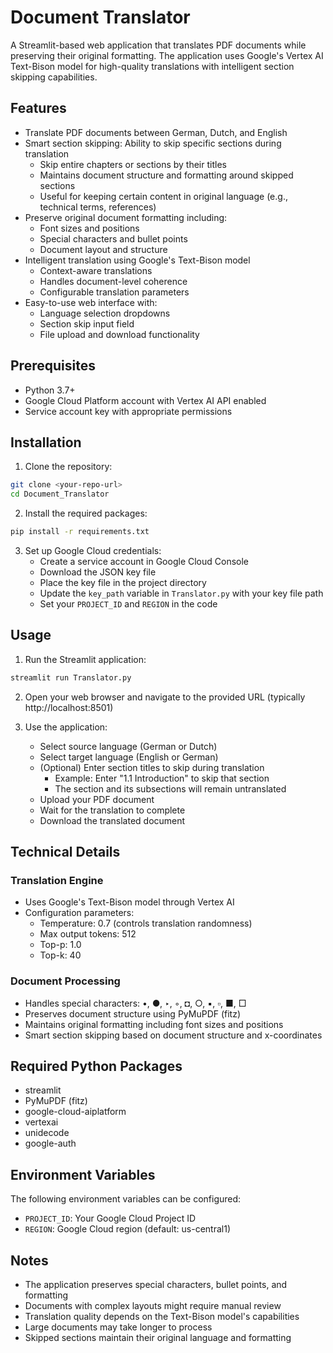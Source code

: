 # Document Translator

A Streamlit-based web application that translates PDF documents while preserving their original formatting. The application uses Google's Vertex AI Text-Bison model for high-quality translations with intelligent section skipping capabilities.

## Features

- Translate PDF documents between German, Dutch, and English
- Smart section skipping: Ability to skip specific sections during translation
  - Skip entire chapters or sections by their titles
  - Maintains document structure and formatting around skipped sections
  - Useful for keeping certain content in original language (e.g., technical terms, references)
- Preserve original document formatting including:
  - Font sizes and positions
  - Special characters and bullet points
  - Document layout and structure
- Intelligent translation using Google's Text-Bison model
  - Context-aware translations
  - Handles document-level coherence
  - Configurable translation parameters
- Easy-to-use web interface with:
  - Language selection dropdowns
  - Section skip input field
  - File upload and download functionality

## Prerequisites

- Python 3.7+
- Google Cloud Platform account with Vertex AI API enabled
- Service account key with appropriate permissions

## Installation

1. Clone the repository:
```bash
git clone <your-repo-url>
cd Document_Translator
```

2. Install the required packages:
```bash
pip install -r requirements.txt
```

3. Set up Google Cloud credentials:
   - Create a service account in Google Cloud Console
   - Download the JSON key file
   - Place the key file in the project directory
   - Update the `key_path` variable in `Translator.py` with your key file path
   - Set your `PROJECT_ID` and `REGION` in the code

## Usage

1. Run the Streamlit application:
```bash
streamlit run Translator.py
```

2. Open your web browser and navigate to the provided URL (typically http://localhost:8501)

3. Use the application:
   - Select source language (German or Dutch)
   - Select target language (English or German)
   - (Optional) Enter section titles to skip during translation
     - Example: Enter "1.1 Introduction" to skip that section
     - The section and its subsections will remain untranslated
   - Upload your PDF document
   - Wait for the translation to complete
   - Download the translated document

## Technical Details

### Translation Engine
- Uses Google's Text-Bison model through Vertex AI
- Configuration parameters:
  - Temperature: 0.7 (controls translation randomness)
  - Max output tokens: 512
  - Top-p: 1.0
  - Top-k: 40

### Document Processing
- Handles special characters: •, ●, ‣, ◦, ◘, ○, ▪, ▫, ■, □
- Preserves document structure using PyMuPDF (fitz)
- Maintains original formatting including font sizes and positions
- Smart section skipping based on document structure and x-coordinates

## Required Python Packages

- streamlit
- PyMuPDF (fitz)
- google-cloud-aiplatform
- vertexai
- unidecode
- google-auth

## Environment Variables

The following environment variables can be configured:

- `PROJECT_ID`: Your Google Cloud Project ID
- `REGION`: Google Cloud region (default: us-central1)

## Notes

- The application preserves special characters, bullet points, and formatting
- Documents with complex layouts might require manual review
- Translation quality depends on the Text-Bison model's capabilities
- Large documents may take longer to process
- Skipped sections maintain their original language and formatting
